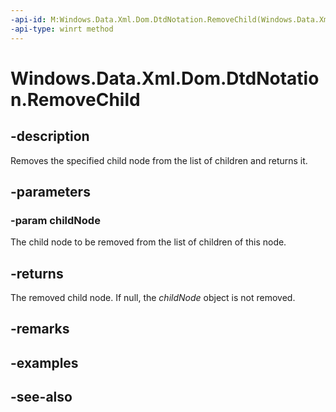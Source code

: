 ```yaml
---
-api-id: M:Windows.Data.Xml.Dom.DtdNotation.RemoveChild(Windows.Data.Xml.Dom.IXmlNode)
-api-type: winrt method
---
```


<!-- Method syntax
public Windows.Data.Xml.Dom.IXmlNode RemoveChild(Windows.Data.Xml.Dom.IXmlNode childNode)
-->

# Windows.Data.Xml.Dom.DtdNotation.RemoveChild

## -description
Removes the specified child node from the list of children and returns it.

## -parameters
### -param childNode
The child node to be removed from the list of children of this node.

## -returns
The removed child node. If null, the *childNode* object is not removed.

## -remarks

## -examples

## -see-also
